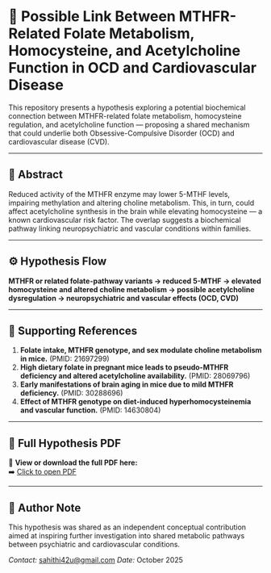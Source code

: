 # 🧠 Possible Link Between MTHFR-Related Folate Metabolism, Homocysteine, and Acetylcholine Function in OCD and Cardiovascular Disease

This repository presents a hypothesis exploring a potential biochemical connection between MTHFR-related folate metabolism, homocysteine regulation, and acetylcholine function — proposing a shared mechanism that could underlie both Obsessive-Compulsive Disorder (OCD) and cardiovascular disease (CVD).

---

## 🔬 Abstract

Reduced activity of the MTHFR enzyme may lower 5-MTHF levels, impairing methylation and altering choline metabolism. This, in turn, could affect acetylcholine synthesis in the brain while elevating homocysteine — a known cardiovascular risk factor. The overlap suggests a biochemical pathway linking neuropsychiatric and vascular conditions within families.

---

## ⚙️ Hypothesis Flow

**MTHFR or related folate-pathway variants → reduced 5-MTHF → elevated homocysteine and altered choline metabolism → possible acetylcholine dysregulation → neuropsychiatric and vascular effects (OCD, CVD)**

---

## 🧩 Supporting References

1. **Folate intake, MTHFR genotype, and sex modulate choline metabolism in mice.** (PMID: 21697299)  
2. **High dietary folate in pregnant mice leads to pseudo-MTHFR deficiency and altered acetylcholine availability.** (PMID: 28069796)  
3. **Early manifestations of brain aging in mice due to mild MTHFR deficiency.** (PMID: 30288696)  
4. **Effect of MTHFR genotype on diet-induced hyperhomocysteinemia and vascular function.** (PMID: 14630804)

---

## 🧾 Full Hypothesis PDF

📘 **View or download the full PDF here:**  
➡️ [Click to open PDF](https://github.com/YOUR-USERNAME/MTHFR_OCD_CVD_Hypothesis/raw/main/MTHFR_OCD_CVD_Hypothesis_with_Figure.pdf)

---

## 💬 Author Note

This hypothesis was shared as an independent conceptual contribution aimed at inspiring further investigation into shared metabolic pathways between psychiatric and cardiovascular conditions.

*Contact:* sahithi42u@gmail.com 
*Date:* October 2025
